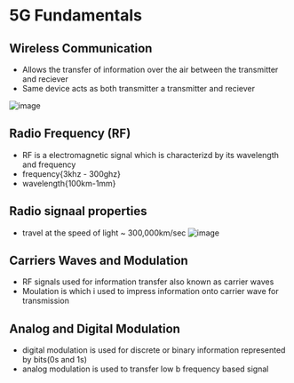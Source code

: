# 5G Fundamentals

## Wireless Communication
 - Allows the transfer of information over the air between the transmitter and reciever
 - Same device acts as both transmitter a transmitter and reciever
   
![image](https://github.com/user-attachments/assets/ea6952bf-02ba-4dff-89c0-d6828a6ad403)

## Radio Frequency (RF)
 - RF is a electromagnetic signal which is characterizd by its wavelength and frequency
 - frequency{3khz - 300ghz}
 - wavelength{100km-1mm}

## Radio signaal properties
- travel at the speed of light ~ 300,000km/sec
 ![image](https://github.com/user-attachments/assets/00f286f1-4b7a-4f6a-b171-011c06a351fa)

## Carriers Waves and Modulation
- RF signals used for information transfer also known as carrier waves
- Moulation is which i used to impress information onto carrier wave for transmission
## Analog and Digital Modulation
- digital modulation is used for discrete or binary information represented by bits(0s and 1s)
- analog modulation is used to transfer low b frequency based signal



